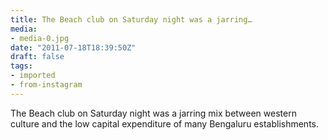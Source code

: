 ```yaml
---
title: The Beach club on Saturday night was a jarring…
media:
- media-0.jpg
date: "2011-07-18T18:39:50Z"
draft: false
tags:
- imported
- from-instagram
---
```

The Beach club on Saturday night was a jarring mix between western culture and the low capital expenditure of many Bengaluru establishments.
